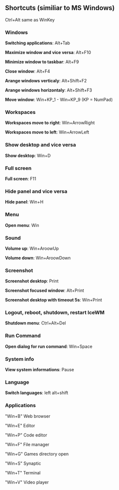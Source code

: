 ## Shortcuts (similiar to MS Windows)

Ctrl+Alt same as WinKey

### Windows

**Switching applications**: Alt+Tab

**Maximize window and vice versa**: Alt+F10

**Minimize window to taskbar**: Alt+F9

**Close window**: Alt+F4

**Arange windows verticaly**: Alt+Shift+F2

**Arange windows horizontaly**: Alt+Shift+F3

**Move window**: Win+KP_1 - Win+KP_9 (KP = NumPad) 

### Workspaces

**Workspaces move to right**: Win+ArrowRight

**Workspaces move to left**: Win+ArrowLeft

### Show desktop and vice versa

**Show desktop**: Win+D

### Full screen

**Full screen**: F11

### Hide panel and vice versa

**Hide panel**: Win+H

### Menu

**Open menu**: Win

### Sound

**Volume up**: Win+AroowUp

**Volume down**: Win+AroowDown

### Screenshot

**Screenshot desktop**: Print

**Screenshot focused window**: Alt+Print

**Screenshot desktop with timeout 5s**: Win+Print

### Logout, reboot, shutdown, restart IceWM

**Shutdown menu**: Ctrl+Alt+Del

### Run Command

**Open dialog for run command**: Win+Space

### System info

**View system informations**: Pause

### Language

**Switch languages**: left alt+shift

### Applications

"Win+B"		Web browser

"Win+E"		Editor

"Win+P"		Code editor

"Win+F"		File manager

"Win+G"    Games directory open

"Win+S"		Synaptic

"Win+T"		Terminal

"Win+V"    Video player
